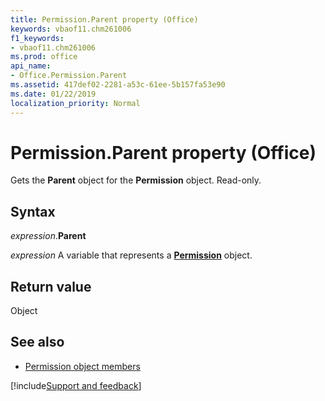 ```yaml
---
title: Permission.Parent property (Office)
keywords: vbaof11.chm261006
f1_keywords:
- vbaof11.chm261006
ms.prod: office
api_name:
- Office.Permission.Parent
ms.assetid: 417def02-2281-a53c-61ee-5b157fa53e90
ms.date: 01/22/2019
localization_priority: Normal
---
```



# Permission.Parent property (Office)

Gets the **Parent** object for the **Permission** object. Read-only.


## Syntax

_expression_.**Parent**

_expression_ A variable that represents a **[Permission](Office.Permission.md)** object.


## Return value

Object


## See also

- [Permission object members](overview/library-reference/permission-members-office.md)



[!include[Support and feedback](~/includes/feedback-boilerplate.md)]